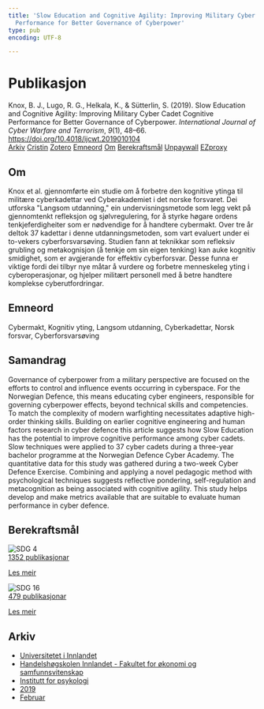 ```yaml
---
title: 'Slow Education and Cognitive Agility: Improving Military Cyber Cadet Cognitive
  Performance for Better Governance of Cyberpower'
type: pub
encoding: UTF-8

---
```

<h1>Publikasjon</h1>
<article id="csl-bib-container-VV56RSHQ" class="csl-bib-container">
  <div class="csl-bib-body"> <div class="csl-entry">Knox, B. J., Lugo, R. G., Helkala, K., &#38; Sütterlin, S. (2019). Slow Education and Cognitive Agility: Improving Military Cyber Cadet Cognitive Performance for Better Governance of Cyberpower. <i>International Journal of Cyber Warfare and Terrorism</i>, <i>9</i>(1), 48–66. <a href="https://doi.org/10.4018/ijcwt.2019010104">https://doi.org/10.4018/ijcwt.2019010104</a></div> </div>
  <div class="csl-bib-buttons">
    <a href="#taxonomy-article-VV56RSHQ" alt="archive" class="csl-bib-button">Arkiv</a>
    <a href="https://app.cristin.no/results/show.jsf?id=1677309" alt="Cristin" class="csl-bib-button">Cristin</a>
    <a href="http://zotero.org/groups/5881554/items/VV56RSHQ" alt="Zotero" class="csl-bib-button">Zotero</a>
    <a href="#keywords-article-VV56RSHQ" alt="keywords" class="csl-bib-button">Emneord</a>
    <a href="#about-article-VV56RSHQ" alt="about_pub" class="csl-bib-button">Om</a>
    <a href="#sdg-article-VV56RSHQ" alt="sdg" class="csl-bib-button">Berekraftsmål</a>
    <a href="https://doi.org/10.4018/ijcwt.2019010104" alt="Unpaywall" class="csl-bib-button">Unpaywall</a>
    <a href="https://doi.org/10.4018/ijcwt.2019010104" alt="EZproxy" class="csl-bib-button">EZproxy</a>
  </div>
  <div id="csl-bib-meta-container-VV56RSHQ"></div>
</article>
<div id="csl-bib-meta-VV56RSHQ" class="csl-bib-meta">
  <article id="about-article-VV56RSHQ" class="about_pub-article">
    <h1>Om</h1>
    Knox et al. gjennomførte ein studie om å forbetre den kognitive ytinga til militære cyberkadettar ved Cyberakademiet i det norske forsvaret. Dei utforska "Langsom utdanning," ein undervisningsmetode som legg vekt på gjennomtenkt refleksjon og sjølvregulering, for å styrke høgare ordens tenkjeferdigheiter som er nødvendige for å handtere cybermakt. Over tre år deltok 37 kadettar i denne utdanningsmetoden, som vart evaluert under ei to-vekers cyberforsvarsøving. Studien fann at teknikkar som refleksiv grubling og metakognisjon (å tenkje om sin eigen tenking) kan auke kognitiv smidighet, som er avgjerande for effektiv cyberforsvar. Desse funna er viktige fordi dei tilbyr nye måtar å vurdere og forbetre menneskeleg yting i cyberoperasjonar, og hjelper militært personell med å betre handtere komplekse cyberutfordringar.
  </article>
  <article id="keywords-article-VV56RSHQ" class="keywords-article">
    <h1>Emneord</h1>
    Cybermakt, Kognitiv yting, Langsom utdanning, Cyberkadettar, Norsk forsvar, Cyberforsvarsøving
  </article>
  <article id="abstract-article-VV56RSHQ" class="abstract-article">
    <h1>Samandrag</h1>
    Governance of cyberpower from a military perspective are focused on the efforts to control and influence events occurring in cyberspace. For the Norwegian Defence, this means educating cyber engineers, responsible for governing cyberpower effects, beyond technical skills and competencies. To match the complexity of modern warfighting necessitates adaptive high-order thinking skills. Building on earlier cognitive engineering and human factors research in cyber defence this article suggests how Slow Education has the potential to improve cognitive performance among cyber cadets. Slow techniques were applied to 37 cyber cadets during a three-year bachelor programme at the Norwegian Defence Cyber Academy. The quantitative data for this study was gathered during a two-week Cyber Defence Exercise. Combining and applying a novel pedagogic method with psychological techniques suggests reflective pondering, self-regulation and metacognition as being associated with cognitive agility. This study helps develop and make metrics available that are suitable to evaluate human performance in cyber defence.
  </article>
  <article id="sdg-article-VV56RSHQ" class="sdg-article">
    <h1>Berekraftsmål</h1>
    <div class="sdg-container"><div id="sdg4" class="sdg">
        <img src="{{< params subfolder >}}images/sdg/sdg04_nn.png" class="image" alt="SDG 4">
        <div class="sdg-overlay">
          <a href="/nn/archive/?key=?sdg=4#archive" class="sdg-publication-count"><span>1352</span> publikasjonar</a>
          <p><a href="https://fn.no/om-fn/fns-baerekraftsmaal/god-utdanning?lang=nno-NO" class="sdg-read-more">Les meir</a></p>
        </div>
      </div> <div id="sdg16" class="sdg">
        <img src="{{< params subfolder >}}images/sdg/sdg16_nn.png" class="image" alt="SDG 16">
        <div class="sdg-overlay">
          <a href="/nn/archive/?key=?sdg=16#archive" class="sdg-publication-count"><span>479</span> publikasjonar</a>
          <p><a href="https://fn.no/om-fn/fns-baerekraftsmaal/fred-rettferdighet-og-velfungerende-institusjoner?lang=nno-NO" class="sdg-read-more">Les meir</a></p>
        </div>
      </div></div>
  </article>
  <article id="taxonomy-article-VV56RSHQ" class="taxonomy-article">
    <h1>Arkiv</h1>
    <ul>
      <li>
        <a href="/nn/archive/?key=3DCRN523">Universitetet i Innlandet</a>
      </li>
      <li>
        <a href="/nn/archive/?key=DU8Q9LN9">Handelshøgskolen Innlandet - Fakultet for økonomi og samfunnsvitenskap</a>
      </li>
      <li>
        <a href="/nn/archive/?key=KTD9NXA8">Institutt for psykologi</a>
      </li>
      <li>
        <a href="/nn/archive/?key=37B43Z6Y">2019</a>
      </li>
      <li>
        <a href="/nn/archive/?key=BE7BKQU4">Februar</a>
      </li>
    </ul>
  </article>
</div>
